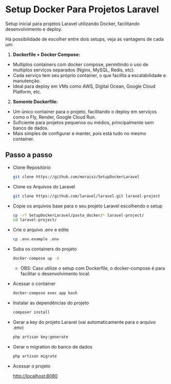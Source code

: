 # Setup Docker Para Projetos Laravel

Setup inicial para projetos Laravel utilizando Docker, facilitando desenvolvimento e deploy.

Há possibilidade de escolher entre dois setups, veja as vantagens de cada um:

1. **Dockerfile + Docker Compose:**

- Multiplos containers com docker compose, permitindo o uso de multiplos serviços separados (Nginx, MySQL, Redis, etc).
- Cada serviço tem seu próprio container, o que facilita a escalabilidade e manutenção.
- Ideal para deploy em VMs como AWS, Digital Ocean, Google Cloud Platform, etc.

2. **Somente Dockerfile:**

- Um único container para o projeto, facilitando o deploy em serviços como o Fly, Render, Google Cloud Run.
- Suficiente para projetos pequenos ou médios, principalmente sem banco de dados.
- Mais simples de configurar e manter, pois está tudo no mesmo container.

## Passo a passo

- Clone Repositório

    ```sh
    git clone https://github.com/moraisz/SetupDockerLaravel
    ```

- Clone os Arquivos do Laravel

    ```sh
    git clone https://github.com/laravel/laravel.git laravel-project
    ```

- Copie os arquivos base para o seu projeto Laravel escolhendo o setup

    ```sh
    cp -rf SetupDockerLaravel/pasta_docker/* laravel-project/
    cd laravel-project/
    ```

- Crie o arquivo .env e edite

    ```sh
    cp .env.example .env
    ```

- Suba os containers do projeto

    ```sh
    docker-compose up -d
    ```

    - OBS: Caso utilize o setup com Dockerfile, o docker-compose é para facilitar o desenvolvimento local.

- Acessar o container

    ```sh
    docker-compose exec app bash
    ```

- Instalar as dependências do projeto

    ```sh
    composer install
    ```

- Gerar a key do projeto Laravel (vai automaticamente para o arquivo .env)

    ```sh
    php artisan key:generate
    ```

- Gerar o migration do banco de dados

    ```sh
    php artisan migrate
    ```

- Acessar o projeto

    [http://localhost:8080](http://localhost:8080)


